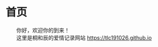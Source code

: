 # 首页
&emsp;&emsp;你好，欢迎你的到来！<br/>
&emsp;&emsp;这里是桐和辰的爱情记录网站 <https://tlc191026.github.io>
<style>
 /* 初始设置，背景图片位于左上角 */
body {
    background-image: url('https://raw.githubusercontent.com/tlc191026/tlc191026.github.io/master/img/others/background.jpg');
    background-size: cover;
    background-repeat: no-repeat;
    background-position: left top; /* 水平居左，垂直靠顶部 */
}

/* 在移动设备上更改背景图片的位置 */
@media (max-width: 768px) {
    body {
        background-position: right 75% top; /* 水平居左，垂直居中 */
    }
}
</style>


